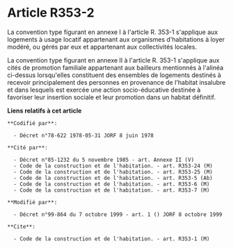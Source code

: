 # Article R353-2

La convention type figurant en annexe I à l'article R. 353-1 s'applique aux logements à usage locatif appartenant aux
organismes d'habitations à loyer modéré, ou gérés par eux et appartenant aux collectivités locales.

La convention type figurant en annexe II à l'article R. 353-1 s'applique aux cités de promotion familiale appartenant aux
bailleurs mentionnés à l'alinéa ci-dessus lorsqu'elles constituent des ensembles de logements destinés à recevoir
principalement des personnes en provenance de l'habitat insalubre et dans lesquels est exercée une action socio-éducative
destinée à favoriser leur insertion sociale et leur promotion dans un habitat définitif.

**Liens relatifs à cet article**

	**Codifié par**:

	  - Décret n°78-622 1978-05-31 JORF 8 juin 1978

	**Cité par**:

	  - Décret n°85-1232 du 5 novembre 1985 - art. Annexe II (V)
	  - Code de la construction et de l'habitation. - art. R353-24 (M)
	  - Code de la construction et de l'habitation. - art. R353-25 (M)
	  - Code de la construction et de l'habitation. - art. R353-5 (Ab)
	  - Code de la construction et de l'habitation. - art. R353-6 (M)
	  - Code de la construction et de l'habitation. - art. R353-7 (M)

	**Modifié par**:

	  - Décret n°99-864 du 7 octobre 1999 - art. 1 () JORF 8 octobre 1999

	**Cite**:

	  - Code de la construction et de l'habitation. - art. R353-1 (M)
